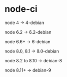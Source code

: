 # node-ci

node 4 -> 4-debian

node 6.2 -> 6.2-debian

node 6.6+ -> 6-debian

node 8.0, 8.1 -> 8.0-debian

node 8.2 to 8.10 -> debian-8

node 8.11+ -> debian-9
